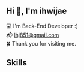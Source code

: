 

## Hi 👋, I'm ihwijae

💻 I'm Back-End Developer :)<br>
📬 lhj851@gmail.com<br>
🍀 Thank you for visiting me.<br>

## Skills


